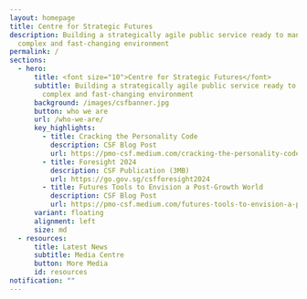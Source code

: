 ```yaml
---
layout: homepage
title: Centre for Strategic Futures
description: Building a strategically agile public service ready to manage a
  complex and fast-changing environment
permalink: /
sections:
  - hero:
      title: <font size="10">Centre for Strategic Futures</font>
      subtitle: Building a strategically agile public service ready to manage a
        complex and fast-changing environment
      background: /images/csfbanner.jpg
      button: who we are
      url: /who-we-are/
      key_highlights:
        - title: Cracking the Personality Code
          description: CSF Blog Post
          url: https://pmo-csf.medium.com/cracking-the-personality-code-past-predictions-present-insights-future-moves-3e6699421da5
        - title: Foresight 2024
          description: CSF Publication (3MB)
          url: https://go.gov.sg/csfforesight2024
        - title: Futures Tools to Envision a Post-Growth World
          description: CSF Blog Post
          url: https://pmo-csf.medium.com/futures-tools-to-envision-a-post-growth-world-14bfc39d4a90
      variant: floating
      alignment: left
      size: md
  - resources:
      title: Latest News
      subtitle: Media Centre
      button: More Media
      id: resources
notification: ""
---
```

